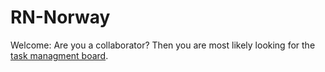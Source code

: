 # RN-Norway

Welcome: Are you a collaborator? Then you are most likely looking for the [task managment board](https://github.com/troettge/RN-Norway/projects/1).

